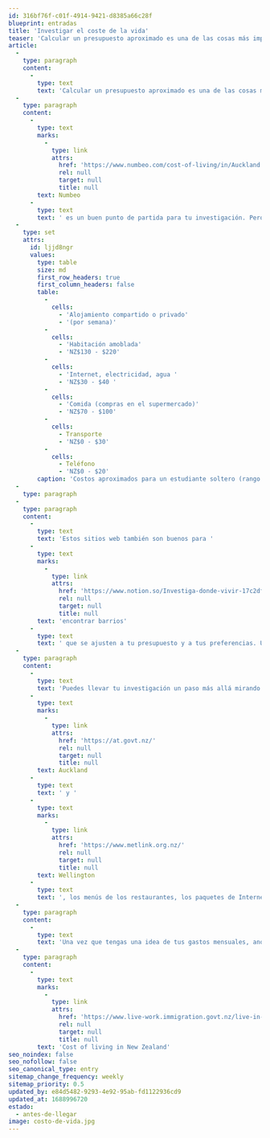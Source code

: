 ```yaml
---
id: 316bf76f-c01f-4914-9421-d8385a66c28f
blueprint: entradas
title: 'Investigar el coste de la vida'
teaser: 'Calcular un presupuesto aproximado es una de las cosas más importantes que hay que hacer antes de mudarse a otro país. Y a menos que investigues el coste medio de la vida, no tendrás ni idea de lo que puedes permitirte con tu sueldo/ahorro.'
article:
  -
    type: paragraph
    content:
      -
        type: text
        text: 'Calcular un presupuesto aproximado es una de las cosas más importantes que hay que hacer antes de mudarse a otro país. Y a menos que investigues el coste medio de la vida, no tendrás ni idea de lo que puedes permitirte con tu sueldo/ahorro.'
  -
    type: paragraph
    content:
      -
        type: text
        marks:
          -
            type: link
            attrs:
              href: 'https://www.numbeo.com/cost-of-living/in/Auckland'
              rel: null
              target: null
              title: null
        text: Numbeo
      -
        type: text
        text: ' es un buen punto de partida para tu investigación. Pero Facebook también me resulto muy útiles, porque puedo buscar publicaciones de otras personas en situaciones de vida similares.'
  -
    type: set
    attrs:
      id: ljjd8ngr
      values:
        type: table
        size: md
        first_row_headers: true
        first_column_headers: false
        table:
          -
            cells:
              - 'Alojamiento compartido o privado'
              - '(por semana)'
          -
            cells:
              - 'Habitación amoblada'
              - 'NZ$130 - $220'
          -
            cells:
              - 'Internet, electricidad, agua '
              - 'NZ$30 - $40 '
          -
            cells:
              - 'Comida (compras en el supermercado)'
              - 'NZ$70 - $100'
          -
            cells:
              - Transporte
              - 'NZ$0 - $30'
          -
            cells:
              - Teléfono
              - 'NZ$0 - $20'
        caption: 'Costos aproximados para un estudiante soltero (rango promedio estimado para Auckland) Fuente: chooseNZ'
  -
    type: paragraph
  -
    type: paragraph
    content:
      -
        type: text
        text: 'Estos sitios web también son buenos para '
      -
        type: text
        marks:
          -
            type: link
            attrs:
              href: 'https://www.notion.so/Investiga-donde-vivir-17c2df687f654d3f86971a8815f8df41?pvs=21'
              rel: null
              target: null
              title: null
        text: 'encontrar barrios'
      -
        type: text
        text: ' que se ajusten a tu presupuesto y a tus preferencias. Una vez que tengas algunas sugerencias de los lugareños, utiliza una herramienta de búsqueda de alojamiento como Zillow o Rightmove (cada país tiene la suya) para ver exactamente lo que puedes conseguir por tu dinero.'
  -
    type: paragraph
    content:
      -
        type: text
        text: 'Puedes llevar tu investigación un paso más allá mirando en línea las tarifas del transporte público, por ejemplo, de '
      -
        type: text
        marks:
          -
            type: link
            attrs:
              href: 'https://at.govt.nz/'
              rel: null
              target: null
              title: null
        text: Auckland
      -
        type: text
        text: ' y '
      -
        type: text
        marks:
          -
            type: link
            attrs:
              href: 'https://www.metlink.org.nz/'
              rel: null
              target: null
              title: null
        text: Wellington
      -
        type: text
        text: ', los menús de los restaurantes, los paquetes de Internet y otros gastos inevitables.'
  -
    type: paragraph
    content:
      -
        type: text
        text: 'Una vez que tengas una idea de tus gastos mensuales, anótalo todo en una hoja de cálculo y compáralo con tus ahorros y estima cuanto tiempo tienes antes de tener que buscar un trabajo.'
  -
    type: paragraph
    content:
      -
        type: text
        marks:
          -
            type: link
            attrs:
              href: 'https://www.live-work.immigration.govt.nz/live-in-new-zealand/money-tax/cost-of-living-in-new-zealand'
              rel: null
              target: null
              title: null
        text: 'Cost of living in New Zealand'
seo_noindex: false
seo_nofollow: false
seo_canonical_type: entry
sitemap_change_frequency: weekly
sitemap_priority: 0.5
updated_by: e84d5482-9293-4e92-95ab-fd1122936cd9
updated_at: 1688996720
estado:
  - antes-de-llegar
image: costo-de-vida.jpg
---
```

